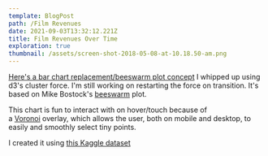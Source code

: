 ```yaml
---
template: BlogPost
path: /Film Revenues
date: 2021-09-03T13:32:12.221Z
title: Film Revenues Over Time
exploration: true
thumbnail: /assets/screen-shot-2018-05-08-at-10.18.50-am.png
---
```

[Here's a bar chart replacement/beeswarm plot concept](https://ryezzz.github.io/temp/) I whipped up using d3's cluster force. I'm still working on restarting the force on transition. It's based on Mike Bostock's [beeswarm](https://bl.ocks.org/mbostock/6526445e2b44303eebf21da3b6627320) plot.

This chart is fun to interact with on hover/touch because of a [Voronoi](https://bl.ocks.org/mbostock/4060366) overlay, which allows the user, both on mobile and desktop, to easily and smoothly select tiny points.

I created it using [this Kaggle dataset](https://www.kaggle.com/PromptCloudHQ/imdb-data)